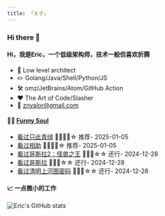 ```yaml
---
title: 「关于」
---
```


### Hi there 👋

#### Hi，我是Eric，一个低级架构师，技术一般但喜欢折腾

- :briefcase: Low level architect<br/>
- :pencil2: Golang/Java/Shell/Python/JS<br/>
- :hammer_and_wrench: omz/JetBrains/Atom/GitHub Action<br/>
- :hearts: The Art of Code/Slasher<br/>
- :email: znyalor@gmail.com<br/>

#### 🤾‍♂️ <a href="https://movie.douban.com/people/znyalor/collect" target="_blank">Funny Soul</a>

<!-- START_SECTION:douban -->
* <a href='http://movie.douban.com/subject/36401998/' target='_blank'>看过只此青绿</a> 🌟🌟🌟🌟☆ 推荐- 2025-01-05
* <a href='http://movie.douban.com/subject/3792848/' target='_blank'>看过相助</a> 🌟🌟🌟🌟☆ 推荐- 2025-01-05
* <a href='http://movie.douban.com/subject/25890017/' target='_blank'>看过哥斯拉2：怪兽之王</a> 🌟🌟🌟☆☆ 还行- 2024-12-28
* <a href='http://movie.douban.com/subject/2063914/' target='_blank'>看过哥斯拉</a> 🌟🌟🌟☆☆ 还行- 2024-12-28
* <a href='http://movie.douban.com/subject/26758243/' target='_blank'>看过清明上河图密码</a> 🌟🌟🌟☆☆ 还行- 2024-12-28
<!-- END_SECTION:douban -->


#### 📈 一点微小的工作

![Eric's GitHub stats](https://github-readme-stats.vercel.app/api?username=zylele&show_icons=true&count_private=true&theme=vue)